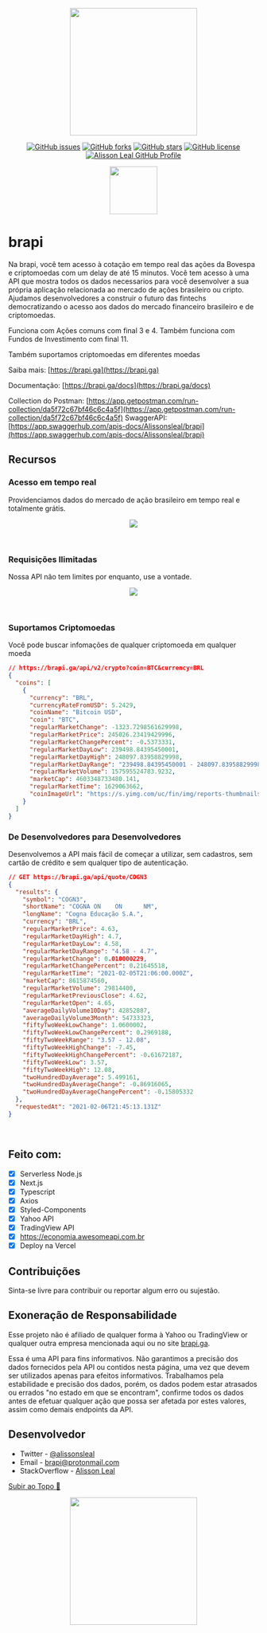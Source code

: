 <p align="center">
    <img  width="256" src="https://i.imgur.com/pY5brQ8.png">
  </p>

<p align="center">
    <a href="https://github.com/Alissonsleal/brapi/issues"><img alt="GitHub issues" src="https://img.shields.io/github/issues/Alissonsleal/brapi?color=sucess&style=flat-square"></a>
    <a href="https://github.com/Alissonsleal/brapi/network"><img alt="GitHub forks" src="https://img.shields.io/github/forks/Alissonsleal/brapi?color=sucess&style=flat-square"></a>
    <a href="https://github.com/Alissonsleal/brapi/stargazers"><img alt="GitHub stars" src="https://img.shields.io/github/stars/Alissonsleal/brapi?color=sucess&style=flat-square"></a>
    <a href="https://github.com/Alissonsleal/brapi/blob/master/LICENSE"><img alt="GitHub license" src="https://img.shields.io/github/license/Alissonsleal/brapi?color=sucess&style=flat-square"></a>
    <a href="https://github.com/Alissonsleal/"><img alt="Alisson Leal GitHub Profile" src="https://img.shields.io/badge/made%20by-Alisson%20Leal-sucess?style=flat-square&logo=appveyor"></a>
</p>

<p align="center">
<a href="https://app.getpostman.com/run-collection/da5f72c67bf46c6c4a5f">
<img  width="96" src="https://run.pstmn.io/button.svg"></a>

</p>

# brapi

Na brapi, você tem acesso à cotação em tempo real das ações da Bovespa e criptomoedas com um delay de até 15 minutos. Você tem acesso à uma API que mostra todos os dados necessarios para você desenvolver a sua própria aplicação relacionada ao mercado de ações brasileiro ou cripto. Ajudamos desenvolvedores a construir o futuro das fintechs democratizando o acesso aos dados do mercado financeiro brasileiro e de criptomoedas.

Funciona com Ações comuns com final 3 e 4. Também funciona com Fundos de Investimento com final 11.

Também suportamos criptomoedas em diferentes moedas

Saiba mais: [https://brapi.ga](https://brapi.ga)

Documentação: [https://brapi.ga/docs](https://brapi.ga/docs)

Collection do Postman: [https://app.getpostman.com/run-collection/da5f72c67bf46c6c4a5f](https://app.getpostman.com/run-collection/da5f72c67bf46c6c4a5f)
SwaggerAPI: [https://app.swaggerhub.com/apis-docs/Alissonsleal/brapi](https://app.swaggerhub.com/apis-docs/Alissonsleal/brapi)

## Recursos

### Acesso em tempo real

Providenciamos dados do mercado de ação brasileiro em tempo real e totalmente grátis.

  <p align="center">
    <img  max-width="768" src="https://i.imgur.com/iDRs0lO.png">
  </p>
<br />

### Requisições Ilimitadas

Nossa API não tem limites por enquanto, use a vontade.

  <p align="center">
    <img  max-width="768" src="https://i.imgur.com/QitsOx0.png">
  </p>
<br />

### Suportamos Criptomoedas

Você pode buscar infomações de qualquer criptomoeda em qualquer moeda

```json
// https://brapi.ga/api/v2/crypto?coin=BTC&currency=BRL
{
  "coins": [
    {
      "currency": "BRL",
      "currencyRateFromUSD": 5.2429,
      "coinName": "Bitcoin USD",
      "coin": "BTC",
      "regularMarketChange": -1323.7298561629998,
      "regularMarketPrice": 245026.23419429996,
      "regularMarketChangePercent": -0.5373331,
      "regularMarketDayLow": 239498.84395450001,
      "regularMarketDayHigh": 248097.83958829998,
      "regularMarketDayRange": "239498.84395450001 - 248097.83958829998",
      "regularMarketVolume": 157595524783.9232,
      "marketCap": 4603348733480.141,
      "regularMarketTime": 1629063662,
      "coinImageUrl": "https://s.yimg.com/uc/fin/img/reports-thumbnails/1.png"
    }
  ]
}
```

### De Desenvolvedores para Desenvolvedores

Desenvolvemos a API mais fácil de começar a utilizar, sem cadastros, sem cartão de crédito e sem qualquer tipo de autenticação.

```json
// GET https://brapi.ga/api/quote/COGN3
{
  "results": {
    "symbol": "COGN3",
    "shortName": "COGNA ON    ON      NM",
    "longName": "Cogna Educação S.A.",
    "currency": "BRL",
    "regularMarketPrice": 4.63,
    "regularMarketDayHigh": 4.7,
    "regularMarketDayLow": 4.58,
    "regularMarketDayRange": "4.58 - 4.7",
    "regularMarketChange": 0.010000229,
    "regularMarketChangePercent": 0.21645518,
    "regularMarketTime": "2021-02-05T21:06:00.000Z",
    "marketCap": 8615874560,
    "regularMarketVolume": 29814400,
    "regularMarketPreviousClose": 4.62,
    "regularMarketOpen": 4.65,
    "averageDailyVolume10Day": 42852887,
    "averageDailyVolume3Month": 54733323,
    "fiftyTwoWeekLowChange": 1.0600002,
    "fiftyTwoWeekLowChangePercent": 0.2969188,
    "fiftyTwoWeekRange": "3.57 - 12.08",
    "fiftyTwoWeekHighChange": -7.45,
    "fiftyTwoWeekHighChangePercent": -0.61672187,
    "fiftyTwoWeekLow": 3.57,
    "fiftyTwoWeekHigh": 12.08,
    "twoHundredDayAverage": 5.499161,
    "twoHundredDayAverageChange": -0.86916065,
    "twoHundredDayAverageChangePercent": -0.15805332
  },
  "requestedAt": "2021-02-06T21:45:13.131Z"
}
```

<br />

## Feito com:

- [x] Serverless Node.js
- [x] Next.js
- [x] Typescript
- [x] Axios
- [x] Styled-Components
- [x] Yahoo API
- [x] TradingView API
- [x] https://economia.awesomeapi.com.br
- [x] Deploy na Vercel

## Contribuições

Sinta-se livre para contribuir ou reportar algum erro ou sujestão.

## Exoneração de Responsabilidade

Esse projeto não é afiliado de qualquer forma à Yahoo ou TradingView or qualquer outra empresa mencionada aqui ou no site [brapi.ga](brapi.ga).

Essa é uma API para fins informativos. Não garantimos a precisão dos dados
fornecidos pela API ou contidos nesta página, uma vez que devem
ser utilizados apenas para efeitos informativos. Trabalhamos pela
estabilidade e precisão dos dados, porém, os dados podem estar
atrasados ou errados "no estado em que se encontram", confirme
todos os dados antes de efetuar qualquer ação que possa ser
afetada por estes valores, assim como demais endpoints da API.

## Desenvolvedor

- Twitter - [@alissonsleal](https://twitter.com/alissonsleal)
- Email - [brapi@protonmail.com](mailto:brapi@protonmail.com)
- StackOverflow - [Alisson Leal](https://stackoverflow.com/users/14122260/alisson-leal)

[Subir ao Topo 🚀](#brapi)

<p align="center">
    <img  width="256" src="https://i.imgur.com/pY5brQ8.png">
  </p>
